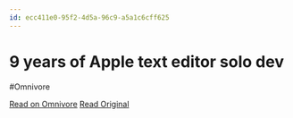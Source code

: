 ```yaml
---
id: ecc411e0-95f2-4d5a-96c9-a5a1c6cff625
---
```


# 9 years of Apple text editor solo dev
#Omnivore

[Read on Omnivore](https://omnivore.app/me/https-papereditor-app-dev-18f968993cf)
[Read Original](https://papereditor.app/dev)

